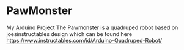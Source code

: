 # PawMonster
My Arduino Project
The Pawmonster is a quadruped robot based on joesinstructables design which can be found here https://www.instructables.com/id/Arduino-Quadruped-Robot/
